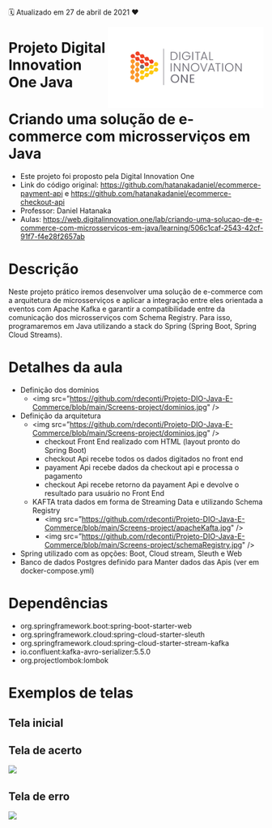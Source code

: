 :spiral_calendar: Atualizado em 27 de abril de 2021 :heart:

<img align="right" alt="GIF" height="160px" src="https://github.com/rdeconti/rdeconti-resources/blob/main/Digital%20Innovation%20One%20-%20Logotipo.png" />

# Projeto Digital Innovation One Java

# Criando uma solução de e-commerce com microsserviços em Java
- Este projeto foi proposto pela Digital Innovation One 
- Link do código original: https://github.com/hatanakadaniel/ecommerce-payment-api e https://github.com/hatanakadaniel/ecommerce-checkout-api
- Professor: Daniel Hatanaka
- Aulas: https://web.digitalinnovation.one/lab/criando-uma-solucao-de-e-commerce-com-microsservicos-em-java/learning/506c1caf-2543-42cf-91f7-f4e28f2657ab

# Descrição
Neste projeto prático iremos desenvolver uma solução de e-commerce com a arquitetura de microsserviços e aplicar a integração entre eles orientada a eventos com Apache Kafka e garantir a compatibilidade entre da comunicação dos microsserviços com Schema Registry. Para isso, programaremos em Java utilizando a stack do Spring (Spring Boot, Spring Cloud Streams).

# Detalhes da aula
- Definição dos domínios
    - <img src=”https://github.com/rdeconti/Projeto-DIO-Java-E-Commerce/blob/main/Screens-project/dominios.jpg" />
- Definição da arquitetura
    - <img src=”https://github.com/rdeconti/Projeto-DIO-Java-E-Commerce/blob/main/Screens-project/dominios.jpg" />
      - checkout Front End realizado com HTML (layout pronto do Spring Boot)
      - checkout Api recebe todos os dados digitados no front end
      - payament Api recebe dados da checkout api e processa o pagamento
      - checkout Api recebe retorno da payament Api e devolve o resultado para usuário no Front End
    - KAFTA trata dados em forma de Streaming Data e utilizando Schema Registry
      - <img src=”https://github.com/rdeconti/Projeto-DIO-Java-E-Commerce/blob/main/Screens-project/apacheKafta.jpg" />
      - <img src=”https://github.com/rdeconti/Projeto-DIO-Java-E-Commerce/blob/main/Screens-project/schemaRegistry.jpg" />
- Spring utilizado com as opções: Boot, Cloud stream, Sleuth e Web    
- Banco de dados Postgres definido para Manter dados das Apis (ver em docker-compose.yml)

# Dependências
- org.springframework.boot:spring-boot-starter-web
- org.springframework.cloud:spring-cloud-starter-sleuth
- org.springframework.cloud:spring-cloud-starter-stream-kafka
- io.confluent:kafka-avro-serializer:5.5.0
- org.projectlombok:lombok

# Exemplos de telas

## Tela inicial



## Tela de acerto

<img src="https://github.com/rdeconti/Projeto-DIO-Java-Gerenciador-De-Pessoas
/blob/main/Test-screens/Tela%20acertou.jpg" />

## Tela de erro

<img src="https://github.com/rdeconti/Projeto-DIO-Java-Gerenciador-De-Pessoas
/blob/main/Test-screens/Tela%20errou.jpg" />
